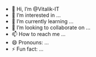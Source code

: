 - 👋 Hi, I’m @Vitalik-IT
- 👀 I’m interested in ...
- 🌱 I’m currently learning ...
- 💞️ I’m looking to collaborate on ...
- 📫 How to reach me ...
- 😄 Pronouns: ...
- ⚡ Fun fact: ...

<!---
Vitalik-IT/Vitalik-IT is a ✨ special ✨ repository because its `README.md` (this file) appears on your GitHub profile.
You can click the Preview link to take a look at your changes.
vitalikpilipenko12@gmail.com--->
